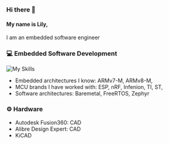 ### Hi there 👋
#### My name is Lily,
I am an embedded software engineer

### 💻 Embedded Software Development
![My Skills](https://skillicons.dev/icons?i=c,cpp&theme=dark)
* Embedded architectures I know: ARMv7-M, ARMv8-M,
* MCU brands I have worked with: ESP, nRF, Infenion, TI, ST, 
* Software architectures: Baremetal, FreeRTOS, Zephyr

### ⚙️ Hardware
* Autodesk Fusion360: CAD
* Alibre Design Expert: CAD
* KiCAD
